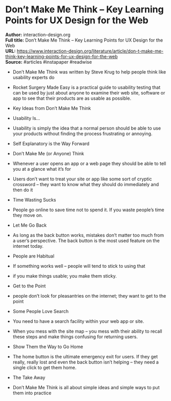 # Don’t Make Me Think – Key Learning Points for UX Design for the Web

**Author:** interaction-design.org  
**Full title:** Don’t Make Me Think – Key Learning Points for UX Design for the Web  
**URL:** https://www.interaction-design.org/literature/article/don-t-make-me-think-key-learning-points-for-ux-design-for-the-web  
**Source:** #articles #instapaper #readwise

- Don’t Make Me Think was written by Steve Krug to help people think like usability experts do 
   
- Rocket Surgery Made Easy is a practical guide to usability testing that can be used by just about anyone to examine their web site, software or app to see that their products are as usable as possible. 
   
- Key Ideas from Don’t Make Me Think 
   
- Usability Is… 
   
- Usability is simply the idea that a normal person should be able to use your products without finding the process frustrating or annoying. 
   
- Self Explanatory is the Way Forward 
   
- Don’t Make Me (or Anyone) Think 
   
- Whenever a user opens an app or a web page they should be able to tell you at a glance what it’s for 
   
- Users don’t want to treat your site or app like some sort of cryptic crossword – they want to know what they should do immediately and then do it 
   
- Time Wasting Sucks 
   
- People go online to save time not to spend it. If you waste people’s time they move on. 
   
- Let Me Go Back 
   
- As long as the back button works, mistakes don’t matter too much from a user’s perspective. The back button is the most used feature on the internet today. 
   
- People are Habitual 
   
- If something works well – people will tend to stick to using that 
   
- if you make things usable; you make them sticky. 
   
- Get to the Point 
   
- people don’t look for pleasantries on the internet; they want to get to the point 
   
- Some People Love Search 
   
- You need to have a search facility within your web app or site. 
   
- When you mess with the site map – you mess with their ability to recall these steps and make things confusing for returning users. 
   
- Show Them the Way to Go Home 
   
- The home button is the ultimate emergency exit for users. If they get really, really lost and even the back button isn’t helping – they need a single click to get them home. 
   
- The Take Away 
   
- Don’t Make Me Think is all about simple ideas and simple ways to put them into practice 
   
